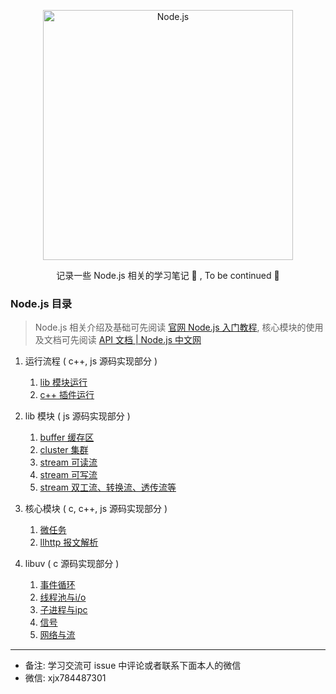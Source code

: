 <p align="center">
  <a href="https://nodejs.org/">
    <img
      alt="Node.js"
      src="https://nodejs.org/static/images/logo-light.svg"
      width="400"
    />
  </a>
</p>

<p align="center">记录一些 Node.js 相关的学习笔记 📝 , To be continued 🚀 </p>

### Node.js 目录
> Node.js 相关介绍及基础可先阅读 [官网 Node.js 入门教程](http://nodejs.cn/learn), 核心模块的使用及文档可先阅读 [API 文档 | Node.js 中文网](http://nodejs.cn/api/)
1. 运行流程 ( c++, js 源码实现部分 )
	1. [lib 模块运行](https://github.com/xiaoxiaojx/blog/issues/13)
	2. [c++ 插件运行](https://github.com/xiaoxiaojx/blog/issues/14)

2. lib 模块 ( js 源码实现部分 )
	1. [buffer 缓存区](https://github.com/xiaoxiaojx/blog/issues/8)
	2. [cluster 集群](https://github.com/xiaoxiaojx/blog/issues/7)
	3. [stream 可读流](https://github.com/xiaoxiaojx/blog/issues/10)
	4. [stream 可写流](https://github.com/xiaoxiaojx/blog/issues/11)
	5. [stream 双工流、转换流、透传流等](https://github.com/xiaoxiaojx/blog/issues/12)

3. 核心模块 ( c, c++, js 源码实现部分 )
	1. [微任务](https://github.com/xiaoxiaojx/blog/issues/4)
	2. [llhttp 报文解析](https://github.com/xiaoxiaojx/blog/issues/9)

4. libuv ( c 源码实现部分 )
	1. [事件循环](https://github.com/xiaoxiaojx/blog/issues/1)
	2. [线程池与i/o](https://github.com/xiaoxiaojx/blog/issues/2)
	3. [子进程与ipc](https://github.com/xiaoxiaojx/blog/issues/3)
	4. [信号](https://github.com/xiaoxiaojx/blog/issues/5)
	5. [网络与流](https://github.com/xiaoxiaojx/blog/issues/6)

---

- 备注: 学习交流可 issue 中评论或者联系下面本人的微信
- 微信: xjx784487301
